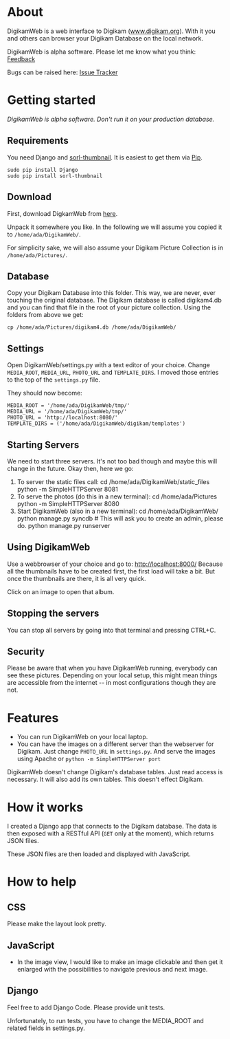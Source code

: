 
# About
DigikamWeb is a web interface to Digikam (www.digikam.org). With it
you and others can browser your Digikam Database on the local network.

DigikamWeb is alpha software. Please let me know what you think: [Feedback](https://github.com/unapiedra/DigikamWeb/wiki/Feedback)

Bugs can be raised here:
  [Issue Tracker](https://github.com/unapiedra/DigikamWeb/issues)

# Getting started
*DigikamWeb is alpha software. Don't run it on your production database.*

## Requirements
You need Django and [sorl-thumbnail](http://sorl-thumbnail.readthedocs.org/en/latest/index.html). It is easiest to get them via [Pip](www.pip-installer.org).

    sudo pip install Django
    sudo pip install sorl-thumbnail

## Download
First, download DigkamWeb from [here](https://github.com/unapiedra/DigikamWeb/archive/master.zip).

Unpack it somewhere you like. In the following we will assume you copied it
to `/home/ada/DigikamWeb/`. 

For simplicity sake, we will also assume your Digikam Picture Collection is in
`/home/ada/Pictures/`.
## Database
Copy your Digikam Database into this folder. This way, we are never, ever touching the original database.  The Digikam database is called digikam4.db and you can find that file in the root
of your picture collection. Using the folders from above we get:

    cp /home/ada/Pictures/digikam4.db /home/ada/DigikamWeb/
## Settings
Open DigikamWeb/settings.py with a text editor of your choice. 
Change `MEDIA_ROOT`, `MEDIA_URL`, `PHOTO_URL` and `TEMPLATE_DIRS`. I moved those entries to the top of the `settings.py` file.

They should now become:

    MEDIA_ROOT = '/home/ada/DigikamWeb/tmp/'
    MEDIA_URL = '/home/ada/DigikamWeb/tmp/'
    PHOTO_URL = 'http://localhost:8080/'
    TEMPLATE_DIRS = ('/home/ada/DigikamWeb/digikam/templates')

## Starting Servers
We need to start three servers. It's not too bad though and maybe this will
change in the future. Okay then, here we go:

1. To server the static files call:
    cd /home/ada/DigikamWeb/static_files
    python -m SimpleHTTPServer 8081
2. To serve the photos (do this in a new terminal):
    cd /home/ada/Pictures
    python -m SimpleHTTPServer 8080
3. Start DigikamWeb (also in a new terminal):
    cd /home/ada/DigikamWeb/
    python manage.py syncdb # This will ask you to create an admin, please do.
    python manage.py runserver

## Using DigikamWeb
Use a webbrowser of your choice and go to: [http://localhost:8000/](http://localhost:8000/)
Because all the thumbnails have to be created first, the first load will take a
bit. But once the thumbnails are there, it is all very quick.

Click on an image to open that album.

## Stopping the servers
You can stop all servers by going into that terminal and pressing CTRL+C.

## Security
Please be aware that when you have DigikamWeb running, everybody can see these
pictures. Depending on your local setup, this might mean things are accessible
from the internet -- in most configurations though they are not.

# Features

* You can run DigikamWeb on your local laptop.
* You can have the images on a different server than the webserver for Digikam.
Just change `PHOTO_URL` in `settings.py`. And serve the images using Apache or `python -m SimpleHTTPServer port`

DigikamWeb doesn't change Digikam's database tables. Just read access
is necessary. It will also add its own tables. This doesn't effect Digikam.

# How it works
I created a Django app that connects to the Digikam database. The data is then
exposed with a RESTful API (`GET` only at the moment), which returns JSON files.

These JSON files are then loaded and displayed with JavaScript.

# How to help
## CSS
Please make the layout look pretty.
## JavaScript
* In the image view, I would like to make an image clickable and then get it
enlarged with the possibilities to navigate previous and next image.

## Django
Feel free to add Django Code. Please provide unit tests.

Unfortunately, to run tests, you have to change the MEDIA_ROOT and related fields in settings.py.

